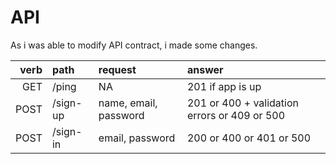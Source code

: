 # API

As i was able to modify API contract, i made some changes.

| verb | path     | request               | answer                                       |
| ---: | :------- | :-------------------- | :------------------------------------------- |
|  GET | /ping    | NA                    | 201 if app is up                             |
| POST | /sign-up | name, email, password | 201 or 400 + validation errors or 409 or 500 |
| POST | /sign-in | email, password       | 200 or 400 or 401 or 500                     |
